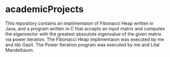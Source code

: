 # academicProjects
This repository contains an implimentaion of Fibonacci Heap written in Java, and a program written in C that accepts an input matrix and computes the eigenvector with the greatest absoulute eigenvalue of the given matrix via power iteration.
The Fibonacci Heap implimentaion was executed by me and Ido Gazit.
The Power Iteration program was executed by me and Lital Mandelbaum.
